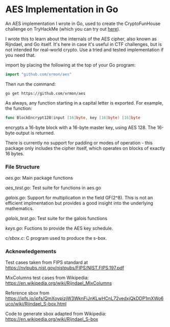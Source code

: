 # AES Implementation in Go

An AES implementation I wrote in Go, used to create the CryptoFunHouse challenge on TryHackMe (which you can try out [here](https://tryhackme.com/room/cryptofunhouse)).

I wrote this to learn about the internals of the AES cipher, also known as Rijndael, and Go itself. It's here in case it's useful in CTF challenges, but is not intended for real-world crypto. Use a tried and tested implementation if you need that.

import by placing the following at the top of your Go program:

```go
import "github.com/xrmon/aes"
```

Then run the command:

```
go get https://github.com/xrmon/aes
```

As always, any function starting in a capital letter is exported. For example, the function:

```go
func BlockEncrypt128(input [16]byte, key [16]byte) [16]byte
```

encrypts a 16-byte block with a 16-byte master key, using AES 128. The 16-byte output is returned.

There is currently no support for padding or modes of operation - this package only includes the cipher itself, which operates on blocks of exactly 16 bytes.

### File Structure

*aes.go*: Main package functions

*aes_test.go*: Test suite for functions in aes.go

*galois.go*: Support for multiplication in the field GF(2^8). This is not an efficient implmentation but provides a good insight into the underlying mathematics.

*galois_test.go*: Test suite for the galois functions

*keys.go*: Fuctions to provide the AES key schedule.

*c/sbox.c*: C program used to produce the s-box.

### Acknowledgements ###

Test cases taken from FIPS standard at https://nvlpubs.nist.gov/nistpubs/FIPS/NIST.FIPS.197.pdf

MixColumns test cases from Wikipedia: https://en.wikipedia.org/wiki/Rijndael_MixColumns

Reference sbox from https://ipfs.io/ipfs/QmXoypizjW3WknFiJnKLwHCnL72vedxjQkDDP1mXWo6uco/wiki/Rijndael_S-box.html

Code to generate sbox adapted from Wikipedia: https://en.wikipedia.org/wiki/Rijndael_S-box
